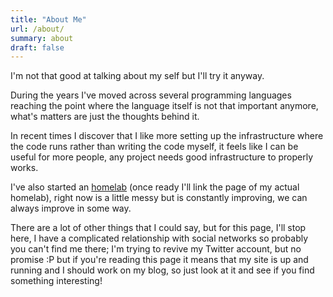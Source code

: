 ```yaml
---
title: "About Me"
url: /about/
summary: about
draft: false
---
```


I'm not that good at talking about my self but I'll try it anyway.

During the years I've moved across several programming languages reaching the point where the language itself is not that important anymore, what's matters are just the thoughts behind it.

In recent times I discover that I like more setting up the infrastructure where the code runs rather than writing the code myself, it feels like I can be useful for more people, any project needs good infrastructure to properly works.

I've also started an [homelab](https://www.reddit.com/r/homelab) (once ready I'll link the page of my actual homelab), right now is a little messy but is constantly improving, we can always improve in some way.

There are a lot of other things that I could say, but for this page, I'll stop here, I have a complicated relationship with social networks so probably you can't find me there; I'm trying to revive my Twitter account, but no promise :P but if you're reading this page it means that my site is up and running and I should work on my blog, so just look at it and see if you find something interesting!